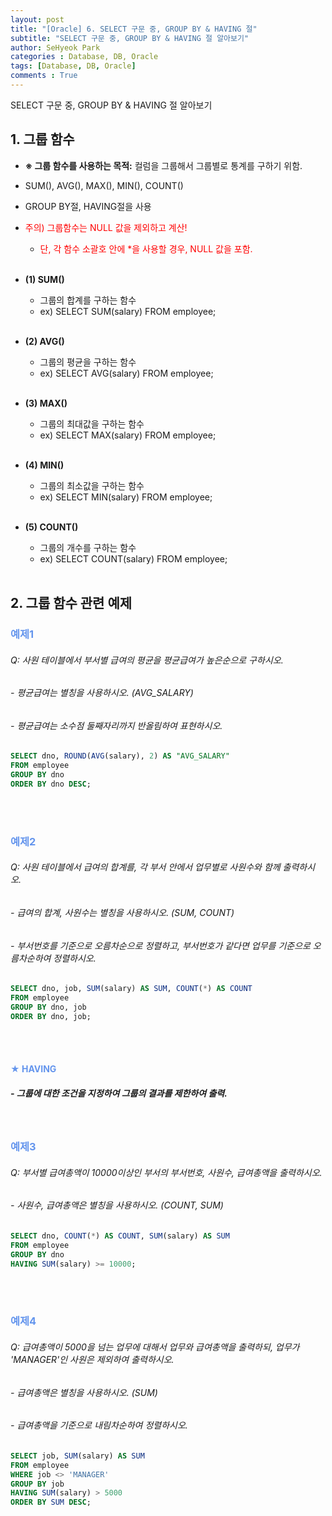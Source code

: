 ```yaml
---
layout: post
title: "[Oracle] 6. SELECT 구문 중, GROUP BY & HAVING 절"
subtitle: "SELECT 구문 중, GROUP BY & HAVING 절 알아보기"
author: SeHyeok Park
categories : Database, DB, Oracle
tags: [Database, DB, Oracle]
comments : True
---
```

<div id='preview' class='display-none'>
SELECT 구문 중, GROUP BY & HAVING 절 알아보기
</div>

## 1. 그룹 함수
- **※ 그룹 함수를 사용하는 목적:** 컬럼을 그룹해서 그룹별로 통계를 구하기 위함.
- SUM(), AVG(), MAX(), MIN(), COUNT()
- GROUP BY절, HAVING절을 사용
- <span style="color:red">주의) 그룹함수는 NULL 값을 제외하고 계산!</span>
  - <span style="color:red">단, 각 함수 소괄호 안에 *을 사용할 경우, NULL 값을 포함.</span>
  <br><br>
- **(1) SUM()**
  - 그룹의 합계를 구하는 함수
  - ex) SELECT SUM(salary) FROM employee;
  <br>

- **(2) AVG()**
  - 그룹의 평균을 구하는 함수
  - ex) SELECT AVG(salary) FROM employee;
  <br>

- **(3) MAX()**
  - 그룹의 최대값을 구하는 함수
  - ex) SELECT MAX(salary) FROM employee;
  <br>

- **(4) MIN()**
  - 그룹의 최소값을 구하는 함수
  - ex) SELECT MIN(salary) FROM employee;
  <br>

- **(5) COUNT()**
  - 그룹의 개수를 구하는 함수
  - ex) SELECT COUNT(salary) FROM employee;
  <br><br>

## 2. 그룹 함수 관련 예제

### <span style="color:cornflowerblue">예제1</span>
###### Q: 사원 테이블에서 부서별 급여의 평균을 평균급여가 높은순으로 구하시오.
###### - 평균급여는 별칭을 사용하시오. (AVG_SALARY)
###### - 평균급여는 소수점 둘째자리까지 반올림하여 표현하시오.
```sql
SELECT dno, ROUND(AVG(salary), 2) AS "AVG_SALARY"
FROM employee
GROUP BY dno
ORDER BY dno DESC;
```
<br><br>

### <span style="color:cornflowerblue">예제2</span>
###### Q: 사원 테이블에서 급여의 합계를, 각 부서 안에서 업무별로 사원수와 함께 출력하시오.
###### - 급여의 합계, 사원수는 별칭을 사용하시오. (SUM, COUNT)
###### - 부서번호를 기준으로 오름차순으로 정렬하고, 부서번호가 같다면 업무를 기준으로 오름차순하여 정렬하시오.
```sql
SELECT dno, job, SUM(salary) AS SUM, COUNT(*) AS COUNT
FROM employee
GROUP BY dno, job
ORDER BY dno, job;
```
<br><br>

#### <span style="color:cornflowerblue">★ HAVING</span>
##### - 그룹에 대한 조건을 지정하여 그룹의 결과를 제한하여 출력.
<br>

### <span style="color:cornflowerblue">예제3</span>
###### Q: 부서별 급여총액이 10000이상인 부서의 부서번호, 사원수, 급여총액을 출력하시오.
###### - 사원수, 급여총액은 별칭을 사용하시오. (COUNT, SUM)
```sql
SELECT dno, COUNT(*) AS COUNT, SUM(salary) AS SUM
FROM employee
GROUP BY dno
HAVING SUM(salary) >= 10000;
```
<br><br>

### <span style="color:cornflowerblue">예제4</span>
###### Q: 급여총액이 5000을 넘는 업무에 대해서 업무와 급여총액을 출력하되, 업무가 'MANAGER'인 사원은 제외하여 출력하시오.
###### - 급여총액은 별칭을 사용하시오. (SUM)
###### - 급여총액을 기준으로 내림차순하여 정렬하시오.
```sql
SELECT job, SUM(salary) AS SUM
FROM employee
WHERE job <> 'MANAGER'
GROUP BY job
HAVING SUM(salary) > 5000
ORDER BY SUM DESC;
```
<br><br>